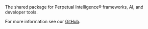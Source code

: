 ﻿The shared package for Perpetual Intelligence® frameworks, AI, and developer tools.

For more information see our [GitHub](https://github.com/perpetualintelligence/shared).
